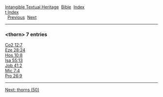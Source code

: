 [Intangible Textual Heritage](../../index)  [Bible](../index) 
[Index](index)   
[t Index](_t_)  
  [Previous](c11517)  [Next](c11519) 

------------------------------------------------------------------------

### &lt;thorn&gt; 7 entries

[Co2 12:7](../kjv/co2012.htm#007)  
[Eze 28:24](../kjv/eze028.htm#024)  
[Hos 10:8](../kjv/hos010.htm#008)  
[Isa 55:13](../kjv/isa055.htm#013)  
[Job 41:2](../kjv/job041.htm#002)  
[Mic 7:4](../kjv/mic007.htm#004)  
[Pro 26:9](../kjv/pro026.htm#009)  

------------------------------------------------------------------------

[Next: thorns (50)](c11519)
